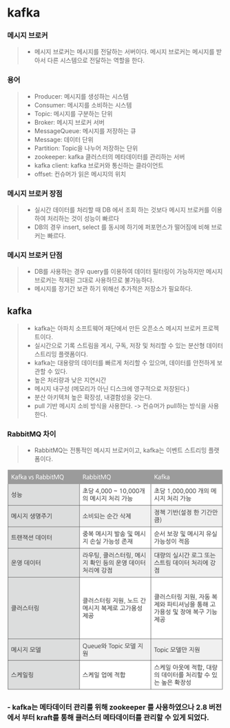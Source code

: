 # kafka

### 메시지 브로커
> - 메시지 브로커는 메시지를 전달하는 서버이다. 
>   메시지 브로커는 메시지를 받아서 다른 시스템으로 전달하는 역할을 한다.

### 용어
> - Producer: 메시지를 생성하는 시스템
> - Consumer: 메시지를 소비하는 시스템
> - Topic: 메시지를 구분하는 단위
> - Broker: 메시지 브로커 서버
> - MessageQueue: 메시지를 저장하는 큐
> - Message: 데이터 단위
> - Partition: Topic을 나누어 저장하는 단위
> - zookeeper: kafka 클러스터의 메타데이터를 관리하는 서버
> - kafka client: kafka 브로커와 통신하는 클라이언트
> - offset: 컨슈머가 읽은 메시지의 위치

### 메시지 브로커 장점
> - 실시간 데이터를 처리할 때 DB 에서 조회 하는 것보다 메시지 브로커를 이용하여 처리하는 것이 성능이 빠르다
> - DB의 경우 insert, select 를 동시에 하기에 퍼포먼스가 떨어짐에 비해 브로커는 빠르다.

### 메시지 브로커 단점
> - DB를 사용하는 경우 query를 이용하여 데이터 필터링이 가능하지만 메시지 브로커는 적재된 그대로 사용하므로 불가능하다.
> - 메시지를 장기간 보관 하기 위해선 추가적은 저장소가 필요하다.

## kafka
> - kafka는 아파치 소프트웨어 재단에서 만든 오픈소스 메시지 브로커 프로젝트이다.
> - 실시간으로 기록 스트림을 게시, 구독, 저장 및 처리할 수 있는 분산형 데이터 스트리밍 플랫폼이다.
> - kafka는 대용량의 데이터를 빠르게 처리할 수 있으며, 데이터를 안전하게 보관할 수 있다.
> - 높은 처리량과 낮은 지연시간
> - 메시지 내구성 (메모리가 아닌 디스크에 영구적으로 저장된다.)
> - 분산 아키텍처 높은 확장성, 내결함성을 갖는다.
> - pull 기반 메시지 소비 방식을 사용한다. -> 컨슈머가 pull하는 방식을 사용한다.

### RabbitMQ 차이
> - RabbitMQ는 전통적인 메시지 브로커이고, kafka는 이벤트 스트리밍 플랫폼이다.

![img.png](img.png)


### - kafka는 메타데이터 관리를 위해 zookeeper 를 사용하였으나 2.8 버전에서 부터 kraft를 통해 클러스터 메타데이터를 관리할 수 있게 되었다.
